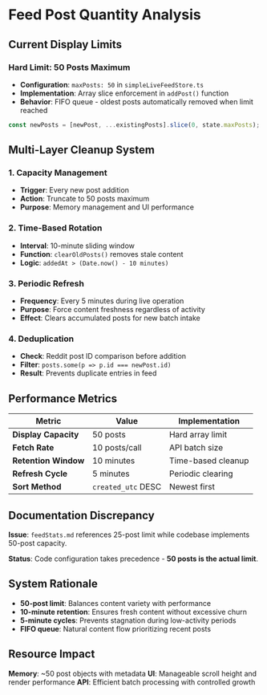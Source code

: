 # Feed Post Quantity Analysis

## Current Display Limits

### Hard Limit: 50 Posts Maximum
- **Configuration**: `maxPosts: 50` in `simpleLiveFeedStore.ts`
- **Implementation**: Array slice enforcement in `addPost()` function
- **Behavior**: FIFO queue - oldest posts automatically removed when limit reached

```typescript
const newPosts = [newPost, ...existingPosts].slice(0, state.maxPosts);
```

## Multi-Layer Cleanup System

### 1. **Capacity Management**
- **Trigger**: Every new post addition
- **Action**: Truncate to 50 posts maximum
- **Purpose**: Memory management and UI performance

### 2. **Time-Based Rotation** 
- **Interval**: 10-minute sliding window
- **Function**: `clearOldPosts()` removes stale content
- **Logic**: `addedAt > (Date.now() - 10 minutes)`

### 3. **Periodic Refresh**
- **Frequency**: Every 5 minutes during live operation  
- **Purpose**: Force content freshness regardless of activity
- **Effect**: Clears accumulated posts for new batch intake

### 4. **Deduplication**
- **Check**: Reddit post ID comparison before addition
- **Filter**: `posts.some(p => p.id === newPost.id)`
- **Result**: Prevents duplicate entries in feed

## Performance Metrics

| Metric | Value | Implementation |
|--------|-------|----------------|
| **Display Capacity** | 50 posts | Hard array limit |
| **Fetch Rate** | 10 posts/call | API batch size |
| **Retention Window** | 10 minutes | Time-based cleanup |
| **Refresh Cycle** | 5 minutes | Periodic clearing |
| **Sort Method** | `created_utc` DESC | Newest first |

## Documentation Discrepancy

**Issue**: `feedStats.md` references 25-post limit while codebase implements 50-post capacity.

**Status**: Code configuration takes precedence - **50 posts is the actual limit**.

## System Rationale

- **50-post limit**: Balances content variety with performance
- **10-minute retention**: Ensures fresh content without excessive churn  
- **5-minute cycles**: Prevents stagnation during low-activity periods
- **FIFO queue**: Natural content flow prioritizing recent posts

## Resource Impact

**Memory**: ~50 post objects with metadata
**UI**: Manageable scroll height and render performance
**API**: Efficient batch processing with controlled growth
